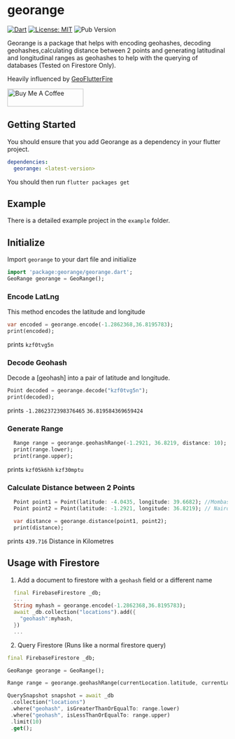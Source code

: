 # georange

[![Dart](https://github.com/cngeru/georange/actions/workflows/dart.yml/badge.svg)](https://github.com/cngeru/georange/actions/workflows/dart.yml)   [![License: MIT](https://img.shields.io/badge/License-MIT-orange.svg)](https://opensource.org/licenses/MIT) ![Pub Version](https://img.shields.io/pub/v/georange?color=blueviolet&label=Pub)



Georange is a package that helps with encoding geohashes, decoding geohashes,calculating distance between 2 points and generating latitudinal and longitudinal ranges as geohashes to help with the querying of databases (Tested on Firestore Only).

Heavily influenced by [GeoFlutterFire](https://github.com/DarshanGowda0/GeoFlutterFire)

<a href="https://www.buymeacoffee.com/cngeru" target="_blank"><img src="https://cdn.buymeacoffee.com/buttons/default-orange.png" alt="Buy Me A Coffee" height="41" width="174"></a>

## Getting Started

You should ensure that you add Georange as a dependency in your flutter project.

```yaml
dependencies:
  georange: <latest-version>
```

You should then run `flutter packages get`

## Example

There is a detailed example project in the `example` folder.

## Initialize

Import `georange` to your dart file and initialize

```dart
import 'package:georange/georange.dart';
GeoRange georange = GeoRange();
```

### Encode LatLng

This method encodes the latitude and longitude
  ```dart
  var encoded = georange.encode(-1.2862368,36.8195783);
  print(encoded);
  ```
  prints `kzf0tvg5n`

### Decode Geohash

Decode a [geohash] into a pair of latitude and longitude.
  ```dart
  Point decoded = georange.decode("kzf0tvg5n");
  print(decoded);
  ```
  prints 
  `-1.2862372398376465`
  `36.819584369659424`

### Generate Range

```dart
  Range range = georange.geohashRange(-1.2921, 36.8219, distance: 10);
  print(range.lower);
  print(range.upper);
```
  prints 
  `kzf05k6hh`
  `kzf30mptu`

### Calculate Distance between 2 Points

```dart 
  Point point1 = Point(latitude: -4.0435, longitude: 39.6682); //Mombasa
  Point point2 = Point(latitude: -1.2921, longitude: 36.8219); // Nairobi

  var distance = georange.distance(point1, point2);
  print(distance);
```
prints 
  `439.716` Distance in Kilometres

## Usage with Firestore
1. Add a document to firestore with a `geohash` field  or a different name

``` dart
  final FirebaseFirestore _db;
  ...
  String myhash = georange.encode(-1.2862368,36.8195783);
  await _db.collection("locations").add({
    "geohash":myhash,
  })
  ...
```

2. Query Firestore (Runs like a normal firestore query)
 ```dart
 final FirebaseFirestore _db;

 GeoRange georange = GeoRange();

 Range range = georange.geohashRange(currentLocation.latitude, currentLocation.longitude, distance:10);

 QuerySnapshot snapshot = await _db
  .collection("locations")
  .where("geohash", isGreaterThanOrEqualTo: range.lower)
  .where("geohash", isLessThanOrEqualTo: range.upper)
  .limit(10)
  .get();

 ```